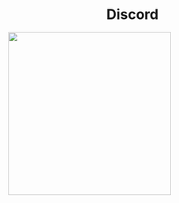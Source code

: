 <p align="center">
    <h1 align="center">Discord</h1>
    <img width="330" src=https://discord-readme-badge.vercel.app/api?id=394920068447731712>
</p>
